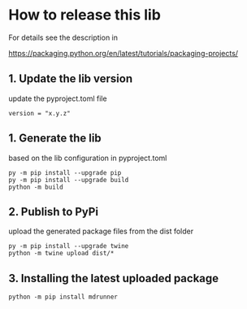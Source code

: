# How to release this lib
For details see the description in

https://packaging.python.org/en/latest/tutorials/packaging-projects/

## 1. Update the lib version
update the pyproject.toml file
```
version = "x.y.z"
```

## 1. Generate the lib
based on the lib configuration in pyproject.toml
```
py -m pip install --upgrade pip
py -m pip install --upgrade build
python -m build
```

## 2. Publish to PyPi
upload the generated package files from the dist folder
```
py -m pip install --upgrade twine
python -m twine upload dist/*
```

## 3. Installing the latest uploaded package
```
python -m pip install mdrunner
```

